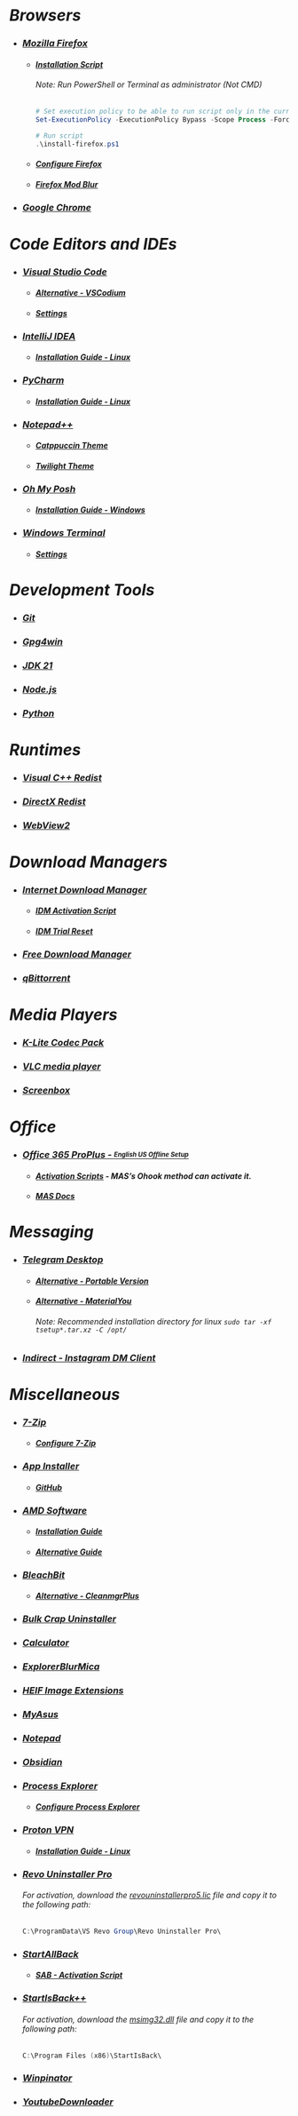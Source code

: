 # _Browsers_
  - ### _[Mozilla Firefox](https://www.mozilla.org/en-US/firefox/all/#product-desktop-release)_
    - #### _[Installation Script](./install-firefox.ps1)_
      ###### _Note: Run PowerShell or Terminal as administrator (Not CMD)_
      ```ps1
      # Set execution policy to be able to run script only in the current PowerShell session
      Set-ExecutionPolicy -ExecutionPolicy Bypass -Scope Process -Force

      # Run script
      .\install-firefox.ps1
      ```
    - #### _[Configure Firefox](https://github.com/amitxv/PC-Tuning/blob/main/docs/post-install.md#configure-a-web-browser)_
    - #### _[Firefox Mod Blur](https://github.com/datguypiko/Firefox-Mod-Blur)_
  - ### _[Google Chrome](https://www.google.com/intl/en/chrome/?standalone=1)_

# _Code Editors and IDEs_
  - ### _[Visual Studio Code](https://code.visualstudio.com/download)_
    - #### _[Alternative - VSCodium](https://github.com/VSCodium/vscodium)_
    - #### _[Settings](../C/Users/Admin/AppData/Roaming/Code/User/settings.json)_
  - ### _[IntelliJ IDEA](https://www.jetbrains.com/idea/download/?section=windows)_
    - #### _[Installation Guide - Linux](https://www.jetbrains.com/help/idea/installation-guide.html#9a778ae1)_
  - ### _[PyCharm](https://www.jetbrains.com/pycharm/download/?section=windows)_
    - #### _[Installation Guide - Linux](https://www.jetbrains.com/help/pycharm/installation-guide.html#d2ebe883)_
  - ### _[Notepad++](https://github.com/notepad-plus-plus/notepad-plus-plus)_
    - #### _[Catppuccin Theme](https://github.com/catppuccin/notepad-plus-plus/blob/main/catppuccin-mocha.xml)_
    - #### _[Twilight Theme](https://github.com/notepad-plus-plus/notepad-plus-plus/blob/master/PowerEditor/installer/themes/Twilight.xml)_
  - ### _[Oh My Posh](https://github.com/jandedobbeleer/oh-my-posh)_
    - #### _[Installation Guide - Windows](https://ohmyposh.dev/docs/installation/windows)_
  - ### _[Windows Terminal](https://github.com/microsoft/terminal)_
    - #### _[Settings](../C/Users/Admin/AppData/Local/Packages/Microsoft.WindowsTerminal_8wekyb3d8bbwe/LocalState/settings.json)_

# _Development Tools_
  - ### _[Git](https://git-scm.com)_
  - ### _[Gpg4win](https://www.gpg4win.org)_
  - ### _[JDK 21](https://www.oracle.com/in/java/technologies/downloads/#jdk21-windows)_
  - ### _[Node.js](https://nodejs.org/en)_
  - ### _[Python](https://www.python.org/downloads)_

# _Runtimes_
  - ### _[Visual C++ Redist](https://github.com/abbodi1406/vcredist)_
  - ### _[DirectX Redist](https://www.microsoft.com/en-gb/download/details.aspx?id=8109)_
  - ### _[WebView2](https://developer.microsoft.com/en-us/microsoft-edge/webview2)_

# _Download Managers_
  - ### _[Internet Download Manager](https://www.internetdownloadmanager.com)_
    - #### _[IDM Activation Script](https://github.com/WindowsAddict/IDM-Activation-Script)_
    - #### _[IDM Trial Reset](https://github.com/J2TEAM/idm-trial-reset)_
  - ### _[Free Download Manager](https://www.freedownloadmanager.org)_
  - ### _[qBittorrent](https://www.qbittorrent.org)_

# _Media Players_
  - ### _[K-Lite Codec Pack](https://codecguide.com/download_k-lite_codec_pack_full.htm)_
  - ### _[VLC media player](https://www.videolan.org)_
  - ### _[Screenbox](https://github.com/huynhsontung/Screenbox)_

# _Office_
  - ### _[Office 365 ProPlus - <sub><sup>English US Offline Setup</sup></sub>](https://officecdn.microsoft.com/db/492350f6-3a01-4f97-b9c0-c7c6ddf67d60/media/en-us/O365ProPlusRetail.img)_
    - #### _[Activation Scripts](https://github.com/massgravel/Microsoft-Activation-Scripts) - MAS’s Ohook method can activate it._
    - #### _[MAS Docs](https://massgrave.dev/office_c2r_links.html)_

# _Messaging_
  - ### _[Telegram Desktop](https://apps.microsoft.com/detail/telegram-desktop/9NZTWSQNTD0S?hl=en-in&gl=IN)_
    - #### _[Alternative - Portable Version](https://desktop.telegram.org)_
    - #### _[Alternative - MaterialYou](https://github.com/kukuruzka165/materialgram)_
      ###### _Note: Recommended installation directory for linux_ `sudo tar -xf tsetup*.tar.xz -C /opt/`
  - ### _[Indirect - Instagram DM Client](https://github.com/huynhsontung/Indirect)_

# _Miscellaneous_
  - ### _[7-Zip](https://www.7-zip.org)_
    - #### _[Configure 7-Zip](https://github.com/amitxv/PC-Tuning/blob/main/docs/post-install.md#install-7-zip)_
  - ### _[App Installer](https://apps.microsoft.com/detail/app-installer/9NBLGGH4NNS1?hl=en-in&gl=IN)_
    - #### _[GitHub](https://github.com/microsoft/winget-cli/releases)_
  - ### _[AMD Software](https://www.amd.com/en/support/apu/amd-ryzen-processors/amd-ryzen-5-mobile-processors-radeon-vega-graphics/amd-ryzen-5-1)_
    - #### _[Installation Guide](https://docs.atlasos.net/getting-started/post-installation/drivers/gpu/amd)_
    - #### _[Alternative Guide](https://github.com/amitxv/PC-Tuning/blob/main/docs/configure-amd.md)_
  - ### _[BleachBit](https://github.com/bleachbit/bleachbit)_
    - #### _[Alternative - CleanmgrPlus](https://github.com/builtbybel/CleanmgrPlus)_
  - ### _[Bulk Crap Uninstaller](https://github.com/Klocman/Bulk-Crap-Uninstaller)_
  - ### _[Calculator](https://apps.microsoft.com/detail/windows-calculator/9WZDNCRFHVN5?hl=en-in&gl=IN)_
  - ### _[ExplorerBlurMica](https://github.com/Maplespe/ExplorerBlurMica)_
  - ### _[HEIF Image Extensions](https://apps.microsoft.com/detail/heif-image-extensions/9PMMSR1CGPWG?hl=en-in&gl=IN)_
  - ### _[MyAsus](https://apps.microsoft.com/detail/myasus/9N7R5S6B0ZZH?hl=en-in&gl=IN)_
  - ### _[Notepad](https://apps.microsoft.com/detail/windows-notepad/9MSMLRH6LZF3)_
  - ### _[Obsidian](https://obsidian.md)_
  - ### _[Process Explorer](https://learn.microsoft.com/en-us/sysinternals/downloads/process-explorer)_
    - #### _[Configure Process Explorer](https://github.com/amitxv/PC-Tuning/blob/main/docs/post-install.md#replace-task-manager-with-process-explorer)_
  - ### _[Proton VPN](https://protonvpn.com/download-windows)_
    - #### _[Installation Guide - Linux](https://protonvpn.com/support/official-linux-vpn-mint/)_
  - ### _[Revo Uninstaller Pro](https://www.revouninstaller.com/revo-uninstaller-free-download)_
    ###### _For activation, download the [revouninstallerpro5.lic](../Extra/revouninstallerpro5.lic) file and copy it to the following path:_
    ```ps1
    C:\ProgramData\VS Revo Group\Revo Uninstaller Pro\
    ```
  - ### _[StartAllBack](https://www.startallback.com)_
    - #### _[SAB - Activation Script](https://github.com/sakshiagrwal/SAB)_
  - ### _[StartIsBack++](https://www.startisback.com/#download-tab)_
    ###### _For activation, download the [msimg32.dll](../Extra/msimg32.dll) file and copy it to the following path:_
    ```ps1
    C:\Program Files (x86)\StartIsBack\
    ```
  - ### _[Winpinator](https://winpinator.swisz.cz/download.html)_
  - ### _[YoutubeDownloader](https://github.com/Tyrrrz/YoutubeDownloader)_
